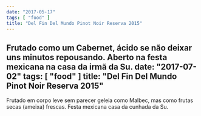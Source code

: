 ```yaml
---
date: "2017-05-17"
tags: [ "food" ]
title: "Del Fin Del Mundo Pinot Noir Reserva 2015"
---
```

Frutado como um Cabernet, ácido se não deixar uns minutos repousando. Aberto na festa mexicana na casa da irmã da Su.
date: "2017-07-02"
tags: [ "food" ]
title: "Del Fin Del Mundo Pinot Noir Reserva 2015"
---
Frutado em corpo leve sem parecer geleia como Malbec, mas como frutas secas (ameixa) frescas. Festa mexicana casa da cunhada da Su.
